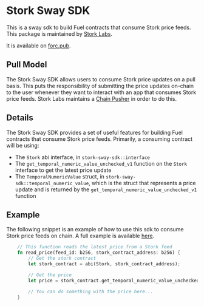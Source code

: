 # Stork Sway SDK

This is a sway sdk to build Fuel contracts that consume Stork price feeds. This package is maintained by [Stork Labs](https://stork.network).

It is available on [forc.pub](https://forc.pub/package/stork_sway_sdk).

## Pull Model 

The Stork Sway SDK allows users to consume Stork price updates on a pull basis. This puts the responsibility of submitting the price updates on-chain to the user whenever they want to interact with an app that consumes Stork price feeds. Stork Labs maintains a [Chain Pusher](https://github.com/stork-oracle/stork-external/tree/main/apps/docs/chain_pusher.md) in order to do this.

## Details

The Stork Sway SDK provides a set of useful features for building Fuel contracts that consume Stork price feeds. Primarily, a consuming contract will be using:

- The `Stork` abi interface, in `stork-sway-sdk::interface`
- The `get_temporal_numeric_value_unchecked_v1` function on the `Stork` interface to get the latest price update
- The `TemporalNumericValue` struct, in `stork-sway-sdk::temporal_numeric_value`, which is the struct that represents a price update and is returned by the `get_temporal_numeric_value_unchecked_v1` function

## Example 

The following snippet is an example of how to use this sdk to consume Stork price feeds on chain. A full example is available [here](https://github.com/Stork-Oracle/stork-external/tree/main/examples/fuel).

```rust
    // This function reads the latest price from a Stork feed
    fn read_price(feed_id: b256, stork_contract_address: b256) {
        // Get the stork contract
        let stork_contract = abi(Stork, stork_contract_address);

        // Get the price
        let price = stork_contract.get_temporal_numeric_value_unchecked_v1(feed_id);

        // You can do something with the price here...
    }
```
